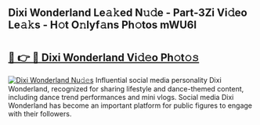 ## Dixi Wonderland Le𝚊𝚔ed N𝚞𝚍e - Part-3Zi Vi𝚍eo Le𝚊𝚔s - H𝚘t O𝚗lyf𝚊ns Ph𝚘tos mWU6l

# <h2><a href="http://hf8fvuz.feru.top/?c=Dixi+Wonderland">🔗 👉 🔴 Dixi Wonderland Vi𝚍𝚎o Ph𝚘t𝚘𝚜</a></h2>

[![Dixi Wonderland Nu𝚍𝚎s](https://i.imgur.com/0TWrTi3.gif)](http://hf8fvuz.feru.top/?c=Dixi+Wonderland)
Influential social media personality Dixi Wonderland, recognized for sharing lifestyle and dance-themed content, including dance trend performances and mini vlogs. Social media Dixi Wonderland has become an important platform for public figures to engage with their followers. 
